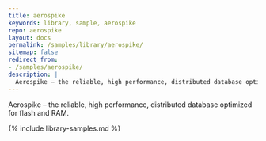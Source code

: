 ```yaml
---
title: aerospike
keywords: library, sample, aerospike
repo: aerospike
layout: docs
permalink: /samples/library/aerospike/
sitemap: false
redirect_from:
- /samples/aerospike/
description: |
  Aerospike – the reliable, high performance, distributed database optimized for flash and RAM.
---
```


Aerospike – the reliable, high performance, distributed database optimized for flash and RAM.


{% include library-samples.md %}
